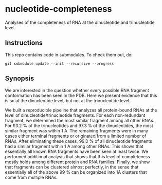 # nucleotide-completeness

Analyses of the completeness of RNA at the dinucleotide and trinucleotide level.

## Instructions

This repo contains code in submodules. To check them out, do:

`git submodule update --init --recursive --progress`

## Synopsis

We are interested in the question whether every possible RNA fragment conformation has been seen in the PDB. Here we present evidence that this is so at the dinucleotide level, but not at the trinucleotide level.

We built a reproducible pipeline that analyzes all protein-bound RNAs at the level of dinucleotide/trinucleotide fragments. For each non-redundant fragment, we determined the most similar fragment among all other RNAs. For 93.2 % of the trinucleotides and 97.3 % of the dinucleotides, the most similar fragment was within 1 A. The remaining fragments were in many cases either terminal fragments or originated from a limited number of RNAs. After eliminating these cases, 99.0 % of all dinucleotide fragments had a similar fragment within 1 A among other RNAs. This shows that essentially all known RNA fragments have been seen at least twice. We performed additional analysis that shows that this level of completeness mostly holds among different protein and RNA families. Finally, we show that fragments can be clustered almost perfectly, in the sense that essentially all of the above 99 % can be organized into 1A clusters that come from multiple RNAs.
